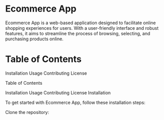 #  Ecommerce App
Ecommerce App is a web-based application designed to facilitate online shopping experiences for users. With a user-friendly interface and robust features, it aims to streamline the process of browsing, selecting, and purchasing products online.


# Table of Contents
Installation
Usage
Contributing
License

Table of Contents

Installation
Usage
Contributing
License
Installation

To get started with Ecommerce App, follow these installation steps:

Clone the repository:
